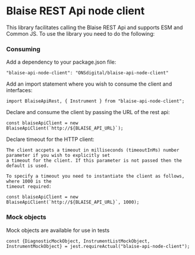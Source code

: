 # Blaise REST Api node client

This library facilitates calling the Blaise REST Api and supports ESM and Common JS. To use
the library you need to do the following:

### Consuming

Add a dependency to your package.json file:
```
"blaise-api-node-client": "ONSdigital/blaise-api-node-client"
```


Add an import statement where you wish to consume the client and interfaces:
```
import BlaiseApiRest, { Instrument } from "blaise-api-node-client";
```

Declare and consume the client by passing the URL of the rest api:
```
const blaiseApiClient = new BlaiseApiClient(`http://${BLAISE_API_URL}`);
```

Declare timeout for the HTTP client:
```
The client accpets a timeout in milliseconds (timeoutInMs) number parameter if you wish to explicitly set
a timeout for the client. If this parameter is not passed then the default is used.

To specify a timeout you need to instantiate the client as follows, where 1000 is the 
timeout required:

const blaiseApiClient = new BlaiseApiClient(`http://${BLAISE_API_URL}`, 1000);
```

### Mock objects

Mock objects are available for use in tests

```
const {DiagnosticMockObject, InstrumentListMockObject, InstrumentMockObject} = jest.requireActual("blaise-api-node-client");
```
